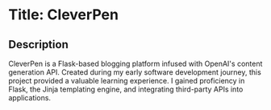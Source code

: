 # Title: CleverPen

## Description

CleverPen is a Flask-based blogging platform infused with OpenAI's content generation API. Created during my early software development journey, this project provided a valuable learning experience. I gained proficiency in Flask, the Jinja templating engine, and integrating third-party APIs into applications.